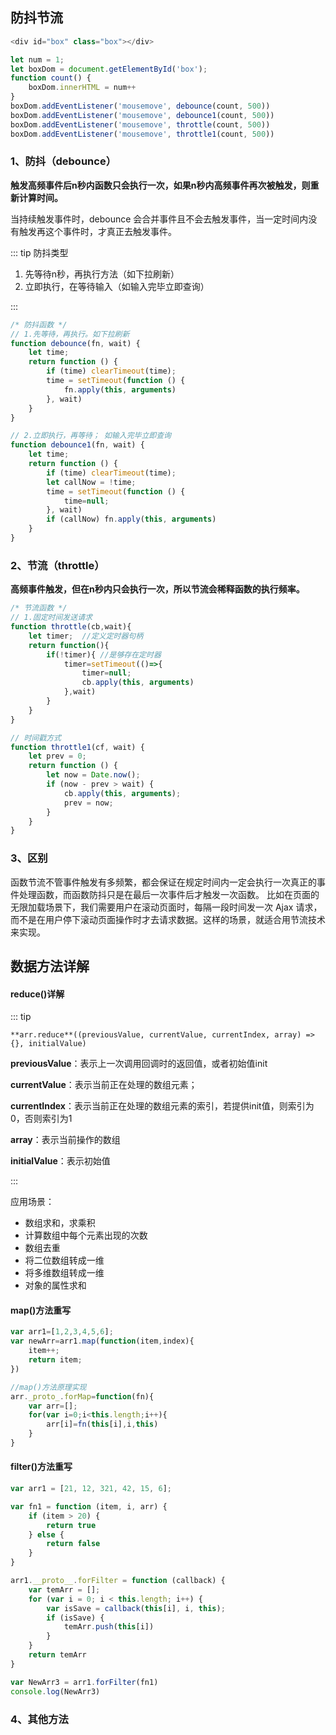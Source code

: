 ## 防抖节流

```javascript
<div id="box" class="box"></div>

let num = 1;
let boxDom = document.getElementById('box');
function count() {
	boxDom.innerHTML = num++
}
boxDom.addEventListener('mousemove', debounce(count, 500))
boxDom.addEventListener('mousemove', debounce1(count, 500))
boxDom.addEventListener('mousemove', throttle(count, 500))
boxDom.addEventListener('mousemove', throttle1(count, 500))
```

### 1、防抖（debounce）

**触发高频事件后n秒内函数只会执行一次，如果n秒内高频事件再次被触发，则重新计算时间。**

当持续触发事件时，debounce 会合并事件且不会去触发事件，当一定时间内没有触发再这个事件时，才真正去触发事件。

::: tip 防抖类型

1. 先等待n秒，再执行方法（如下拉刷新）
2. 立即执行，在等待输入（如输入完毕立即查询）

:::

```javascript
/* 防抖函数 */
// 1.先等待，再执行。如下拉刷新
function debounce(fn, wait) {
    let time;
    return function () {
        if (time) clearTimeout(time);
        time = setTimeout(function () {
            fn.apply(this, arguments)
        }, wait)
    }
}

// 2.立即执行，再等待； 如输入完毕立即查询
function debounce1(fn, wait) {
    let time;
    return function () {
        if (time) clearTimeout(time);
        let callNow = !time;
        time = setTimeout(function () {
            time=null;  
        }, wait)
        if (callNow) fn.apply(this, arguments)
    }
}

```

### 2、节流（throttle）

**高频事件触发，但在n秒内只会执行一次，所以节流会稀释函数的执行频率。**

```javascript
/* 节流函数 */
// 1.固定时间发送请求
function throttle(cb,wait){
    let timer;  //定义定时器句柄
    return function(){
        if(!timer){ //是够存在定时器
            timer=setTimeout(()=>{
                timer=null;
                cb.apply(this, arguments)
            },wait)
        }
    }
}

// 时间戳方式
function throttle1(cf, wait) {
    let prev = 0;
    return function () {
        let now = Date.now();
        if (now - prev > wait) {
            cb.apply(this, arguments);
            prev = now;
        }
    }
}
```

### 3、区别

函数节流不管事件触发有多频繁，都会保证在规定时间内一定会执行一次真正的事件处理函数，而函数防抖只是在最后一次事件后才触发一次函数。 比如在页面的无限加载场景下，我们需要用户在滚动页面时，每隔一段时间发一次 Ajax 请求，而不是在用户停下滚动页面操作时才去请求数据。这样的场景，就适合用节流技术来实现。

## 数据方法详解

#### reduce()详解

::: tip

`**arr.reduce**((previousValue, currentValue, currentIndex, array) => {}, initialValue)`

**previousValue**：表示上一次调用回调时的返回值，或者初始值init

**currentValue**：表示当前正在处理的数组元素；

**currentIndex**：表示当前正在处理的数组元素的索引，若提供init值，则索引为0，否则索引为1

**array**：表示当前操作的数组

**initialValue**：表示初始值

:::

应用场景：

- 数组求和，求乘积
- 计算数组中每个元素出现的次数
- 数组去重
- 将二位数组转成一维
- 将多维数组转成一维
- 对象的属性求和

#### map()方法重写

```javascript
var arr1=[1,2,3,4,5,6];
var newArr=arr1.map(function(item,index){
	item++;
	return item;
})

//map()方法原理实现
arr._proto_.forMap=function(fn){
    var arr=[];
    for(var i=0;i<this.length;i++){
        arr[i]=fn(this[i],i,this)
    }
}
```

#### filter()方法重写

```javascript
var arr1 = [21, 12, 321, 42, 15, 6];

var fn1 = function (item, i, arr) {
    if (item > 20) {
        return true
    } else {
        return false
    }
}

arr1.__proto__.forFilter = function (callback) {
    var temArr = [];
    for (var i = 0; i < this.length; i++) {
        var isSave = callback(this[i], i, this);
        if (isSave) {
            temArr.push(this[i])
        }
    }
    return temArr
}

var NewArr3 = arr1.forFilter(fn1)
console.log(NewArr3)
```

### 4、其他方法

[代码件仓库WebDemoLibrary-面试题]: https://gitee.com/darkersu/WebDemoLibrary/tree/master/.%E9%9D%A2%E8%AF%95%E9%A2%9
